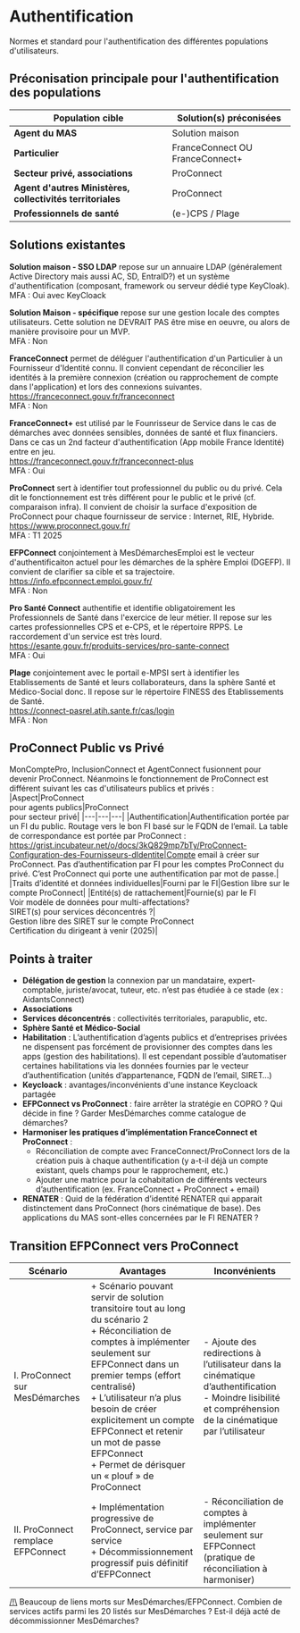 # Authentification
Normes et standard pour l'authentification des différentes populations d'utilisateurs.

## Préconisation principale pour l'authentification des populations
|Population cible|Solution(s) préconisées|
|---|---|
|<b>Agent du MAS</b>|Solution maison|
|<b>Particulier</b>|FranceConnect OU FranceConnect+|
|<b>Secteur privé, associations</b>|ProConnect|
|<b>Agent d'autres Ministères, collectivités territoriales</b>|ProConnect|
|<b>Professionnels de santé</b>|(e-)CPS / Plage|

## Solutions existantes

<b>Solution maison - SSO LDAP</b> repose sur un annuaire LDAP (généralement Active Directory mais aussi AC, SD, EntraID?) et un système d'authentification (composant, framework ou serveur dédié type KeyCloak).
<br>MFA : Oui avec KeyCloack

<b>Solution Maison - spécifique</b> repose sur une gestion locale des comptes utilisateurs. Cette solution ne DEVRAIT PAS être mise en oeuvre, ou alors de manière provisoire pour un MVP.
<br>MFA : Non

<b>FranceConnect</b> permet de déléguer l'authentification d'un Particulier à un Fournisseur d'Identité connu. Il convient cependant de réconcilier les identités à la première connexion (création ou rapprochement de compte dans l'application) et lors des connexions suivantes.
<br>https://franceconnect.gouv.fr/franceconnect
<br>MFA : Non

<b>FranceConnect+</b> est utilisé par le Founrisseur de Service dans le cas de démarches avec données sensibles, données de santé et flux financiers. Dans ce cas un 2nd facteur d'authentification (App mobile France Identité) entre en jeu.
<br>https://franceconnect.gouv.fr/franceconnect-plus
<br>MFA : Oui

<b>ProConnect</b> sert à identifier tout professionnel du public ou du privé. Cela dit le fonctionnement est très différent pour le public et le privé (cf. comparaison infra). Il convient de choisir la surface d'exposition de ProConnect pour chaque fournisseur de service : Internet, RIE, Hybride.
<br>https://www.proconnect.gouv.fr/
<br>MFA : T1 2025 

<b>EFPConnect</b> conjointement à MesDémarchesEmploi est le vecteur d'authentificaiton actuel pour les démarches de la sphère Emploi (DGEFP). Il convient de clarifier sa cible et sa trajectoire.
<br>https://info.efpconnect.emploi.gouv.fr/
<br>MFA : Non

<b>Pro Santé Connect</b> authentifie et identifie obligatoirement les Professionnels de Santé dans l'exercice de leur métier. Il repose sur les cartes professionnelles CPS et e-CPS, et le répertoire RPPS. Le raccordement d'un service est très lourd.
<br>https://esante.gouv.fr/produits-services/pro-sante-connect
<br>MFA : Oui

<b>Plage</b> conjointement avec le portail e-MPSI sert à identifier les Etablissements de Santé et leurs collaborateurs, dans la sphère Santé et Médico-Social donc. Il repose sur le répertoire FINESS des Etablissements de Santé.
<br>https://connect-pasrel.atih.sante.fr/cas/login
<br>MFA : Non

## ProConnect Public vs Privé
MonComptePro, InclusionConnect et AgentConnect fusionnent pour devenir ProConnect. Néanmoins le fonctionnement de ProConnect est différent suivant les cas d'utilisateurs publics et privés :
|Aspect|ProConnect<br>pour agents publics|ProConnect<br>pour secteur privé|
|---|---|---|
|Authentification|Authentification portée par un FI du public. Routage vers le bon FI basé sur le FQDN de l’email. La table de correspondance est portée par ProConnect : https://grist.incubateur.net/o/docs/3kQ829mp7bTy/ProConnect-Configuration-des-Fournisseurs-dIdentite|Compte email à créer sur ProConnect. Pas d’authentification par FI pour les comptes ProConnect du privé. C’est ProConnect qui porte une authentification par mot de passe.|
|Traits d’identité et données individuelles|Fourni par le FI|Gestion libre sur le compte ProConnect|
|Entité(s) de rattachement|Fournie(s) par le FI<br>Voir modèle de données pour multi-affectations?<br>SIRET(s) pour services déconcentrés ?|<br>Gestion libre des SIRET sur le compte ProConnect<br>Certification du dirigeant à venir (2025)|


## Points à traiter
- <b>Délégation de gestion</b> la connexion par un mandataire, expert-comptable, juriste/avocat, tuteur, etc. n’est pas étudiée à ce stade (ex : AidantsConnect)
- <b>Associations</b>
- <b>Services déconcentrés</b> : collectivités territoriales, parapublic, etc.
- <b>Sphère Santé et Médico-Social</b>
- <b>Habilitation</b> : L’authentification d’agents publics et d’entreprises privées ne dispensent pas forcément de provisionner des comptes dans les apps (gestion des habilitations). Il est cependant possible d’automatiser certaines habilitations via les données fournies par le vecteur d’authentification (unités d’appartenance, FQDN de l’email, SIRET…)
- <b>Keycloack</b> : avantages/inconvénients d'une instance Keycloack partagée
- <b>EFPConnect vs ProConnect</b> : faire arrêter la stratégie en COPRO ? Qui décide in fine ? Garder MesDémarches comme catalogue de démarches?
- <b>Harmoniser les pratiques d’implémentation FranceConnect et ProConnect</b> :
    - Réconciliation de compte avec FranceConnect/ProConnect lors de la création puis à chaque authentification (y a-t-il déjà un compte existant, quels champs pour le rapprochement, etc.)
    - Ajouter une matrice pour la cohabitation de différents vecteurs d’authentification (ex. FranceConnect + ProConnect + email)
- <b>RENATER</b> : Quid de la fédération d’identité RENATER qui apparait distinctement dans ProConnect (hors cinématique de base). Des applications du MAS sont-elles concernées par le FI RENATER ?

## Transition EFPConnect vers ProConnect
|Scénario|Avantages|Inconvénients|
|---|---|---|
|I. ProConnect sur MesDémarches|+ Scénario pouvant servir de solution transitoire tout au long du scénario 2<br>+ Réconciliation de comptes à implémenter seulement sur EFPConnect dans un premier temps (effort centralisé)<br>+ L’utilisateur n’a plus besoin de créer explicitement un compte EFPConnect et retenir un mot de passe EFPConnect<br>+ Permet de dérisquer un « plouf » de ProConnect|- Ajoute des redirections à l’utilisateur dans la cinématique d’authentification<br>- Moindre lisibilité et compréhension de la cinématique par l’utilisateur|
|II. ProConnect remplace EFPConnect|+ Implémentation progressive de ProConnect, service par service<br>+ Décommissionnement progressif puis définitif d’EFPConnect|- Réconciliation de comptes à implémenter seulement sur EFPConnect (pratique de réconciliation à harmoniser)

<u>/!\\</u> Beaucoup de liens morts sur MesDémarches/EFPConnect. Combien de services actifs parmi les 20 listés sur MesDémarches ? Est-il déjà acté de décommissionner MesDémarches?